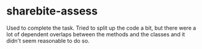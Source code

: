 # sharebite-assess

Used to complete the task. Tried to split up the code a bit, but there were a lot of dependent overlaps between the methods and the classes and it didn't seem reasonable to do so.
